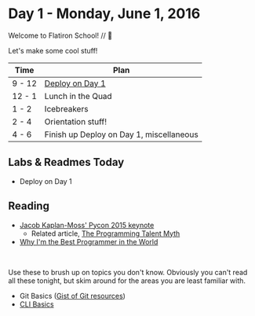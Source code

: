 # Day 1 - Monday, June 1, 2016

Welcome to Flatiron School! // :blue_heart:

Let's make some cool stuff!

Time        |   Plan   |
----------------|-------
9 - 12          | [Deploy on Day 1](https://learn.co/lessons/12270)
12 - 1    | Lunch in the Quad
1 - 2     | Icebreakers
2 - 4     | Orientation stuff!
4 - 6     | Finish up Deploy on Day 1, miscellaneous

## Labs & Readmes Today

  * Deploy on Day 1

## Reading

* [Jacob Kaplan-Moss' Pycon 2015 keynote](https://www.youtube.com/watch?v=hIJdFxYlEKE)
    * Related article, [The Programming Talent Myth](https://lwn.net/Articles/641779/)
* [Why I'm the Best Programmer in the World](http://blog.codinghorror.com/why-im-the-best-programmer-in-the-world/)

<br>

Use these to brush up on topics you don't know. Obviously you can't read all these tonight, but skim around for the areas you are least familiar with.

* Git Basics ([Gist of Git resources](https://gist.github.com/aviflombaum/0d1c335291350a2e4036))
* [CLI Basics](https://learn.co/lessons/cli-basics)
